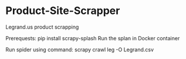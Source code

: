 # Product-Site-Scrapper
Legrand.us product scrapping 

Prerequests:
pip install scrapy-splash
Run the splan in Docker container

Run spider using command:
scrapy crawl leg -O Legrand.csv
